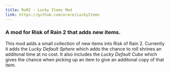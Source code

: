 ```yaml
---
title: RoR2 - Lucky Items Mod
link: https://github.com/orare/LuckyItems
---
```


### A mod for Risk of Rain 2 that adds new items.

This mod adds a small collection of new items into Risk of Rain 2. Currently it adds the *Lucky Default Sphere* which adds the chance to roll shrines an additonal time at no cost. It also includes the *Lucky Default Cube* which gives the chance when picking up an item to give an additonal copy of that item.

